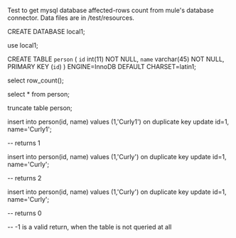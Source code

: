 
Test to get mysql database affected-rows count from mule's database connector. Data files are in /test/resources.

CREATE DATABASE local1;

use local1;

CREATE TABLE `person` (
  `id` int(11) NOT NULL,
  `name` varchar(45) NOT NULL,
  PRIMARY KEY (`id`)
) ENGINE=InnoDB DEFAULT CHARSET=latin1;

select row_count();

select * from person;

truncate table person;



insert into person(id, name) values (1,'Curly1') on duplicate key update id=1, name='Curly1';

-- returns 1

insert into person(id, name) values (1,'Curly') on duplicate key update id=1, name='Curly'; 

-- returns 2

insert into person(id, name) values (1,'Curly') on duplicate key update id=1, name='Curly';

-- returns 0

-- -1 is a valid return, when the table is not queried at all

